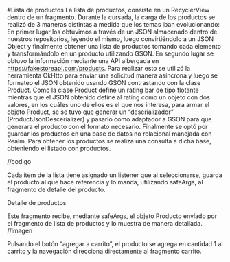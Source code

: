 #Lista de productos
La lista de productos, consiste en un RecyclerView dentro de un fragmento.
Durante la cursada, la carga de los productos se realizó de 3 maneras distintas a medida que los temas iban evolucionando:
En primer lugar los obtuvimos a través de un JSON almacenado dentro de nuestros repositorios, leyendo el mismo, luego convirtiéndolo a un JSON Object y finalmente obtener una lista de productos tomando cada elemento y transformándolo en un producto utilizando GSON.
En segundo lugar se obtuvo la información mediante una API albergada en https://fakestoreapi.com/products.
Para realizar esto se utilizó la herramienta OkHttp para envíar una solicitud manera asíncrona y luego se formateo el JSON obtenido usando GSON contrastando con la clase Product. 
Como la clase Product define un rating bar de tipo flotante mientras que el JSON obtenido define al rating como un objeto con dos valores, en los cuáles uno de ellos es el que nos interesa, para armar el objeto Product, se se tuvo que generar un “deserializador” (ProductJsonDescerializer) y pasarlo como adaptador a GSON para que generara el producto con el formato necesario.
Finalmente se optó por guardar los productos en una base de datos no relacional manejada con  Realm. Para  obtener los productos se realiza una consulta a dicha base, obteniendo el listado con productos. 




//codigo


Cada ítem de la lista tiene asignado un listener que al seleccionarse, guarda el producto al que hace referencia y lo manda, utilizando safeArgs, al fragmento de detalle del producto.

Detalle de productos

Este fragmento recibe, mediante safeArgs, el objeto Producto envíado por el fragmento de lista de productos y lo muestra de manera detallada.
//imagen

Pulsando el botón “agregar a carrito”, el producto se agrega en cantidad 1 al carrito y la navegación direcciona  directamente al fragmento carrito. 
